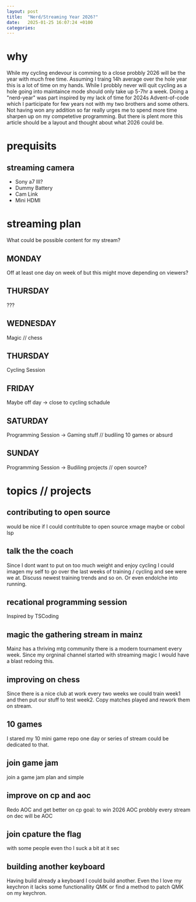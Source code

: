 ```yaml
---
layout: post
title:  "Nerd/Streaming Year 2026?"
date:   2025-01-25 16:07:24 +0100
categories: 
---
```

# why
While my cycling endevour is comming to a close probbly 2026 will be the year with much free time. Assuming I traing 14h average over the hole year this is a lot of time on my hands. While I probbly never will quit cycling as a hole going into maintaince mode should only take up 5-7hr a week. 
Doing a "nerd-year" was part inspired by my lack of time for 2024s Advent-of-code which I participate for few years not with my two brothers and some others. Not having won any addition so far really urges me to spend more time sharpen up on my competetive programming. 
But there is plent more this article should be a layout and thought about what 2026 could be.

# prequisits
## streaming camera
- Sony a7 III?
- Dummy Battery
- Cam Link
- Mini HDMI

# streaming plan
What could be possible content for my stream?

## MONDAY
Off at least one day on week of but this might move depending on viewers?

## THURSDAY
???

## WEDNESDAY
Magic // chess

## THURSDAY
Cycling Session

## FRIDAY
Maybe off day -> close to cycling schadule 

## SATURDAY
Programming Session -> Gaming stuff // budiling 10 games or absurd 

## SUNDAY
Programming Session -> Budiling projects // open source?

# topics // projects

## contributing to open source
would be nice if I could contritubte to open source xmage maybe or cobol lsp 

## talk the the coach
Since I dont want to put on too much weight and enjoy cycling I could imagen my self to go over the last weeks of training / cycling and see were we at. Discuss newest training trends and so on. Or even endolche into running. 

## recational programming session
Inspired by TSCoding

## magic the gathering stream in mainz
Mainz has a thriving mtg community there is a modern tournament every week. Since my orgninal channel started with streaming magic I would have a blast redoing this. 

## improving on chess
Since there is a nice club at work every two weeks we could train week1 and then put our stuff to test week2. Copy matches played and rework them on stream. 

## 10 games
I stared my 10 mini game repo one day or series of stream could be dedicated to that. 

## join game jam
join a game jam plan and simple 

## improve on cp and aoc
Redo AOC and get better on cp
goal: to win 2026 AOC probbly every stream on dec will be AOC

## join cpature the flag
with some people even tho I suck a bit at it sec

## building another keyboard
Having build already a keyboard I could build another. Even tho I love my keychron it lacks some functionallity QMK or find a method to patch QMK on my keychron.
